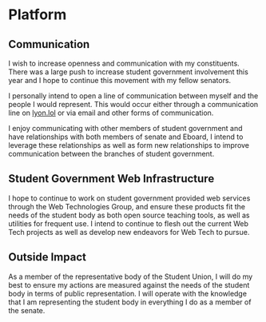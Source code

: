 # Platform

## Communication

I wish to increase openness and communication with my constituents. There was a large push to increase student government involvement this year and I hope to continue this movement with my fellow senators.

I personally intend to open a line of communication between myself and the people I would represent. This would occur either through a communication line on [lyon.lol](https://lyon.lol) or via email and other forms of communication.

I enjoy communicating with other members of student government and have relationships with both members of senate and Eboard, I intend to leverage these relationships as well as form new relationships to improve communication between the branches of student government.

## Student Government Web Infrastructure

I hope to continue to work on student government provided web services through the Web Technologies Group, and ensure these products fit the needs of the student body as both open source teaching tools, as well as utilities for frequent use. I intend to continue to flesh out the current Web Tech projects as well as develop new endeavors for Web Tech to pursue.

## Outside Impact

As a member of the representative body of the Student Union, I will do my best to ensure my actions are measured against the needs of the student body in terms of public representation. I will operate with the knowledge that I am representing the student body in everything I do as a member of the senate.
